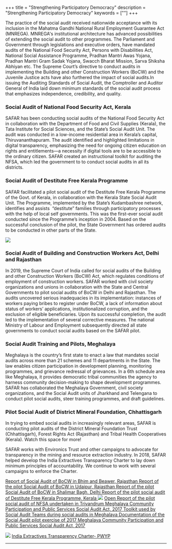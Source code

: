 +++
title = "Strengthening Participatory Democracy"
description = "Strengthening Participatory Democracy"
keywords = [""]
+++

The practice of the social audit received nationwide acceptance with its inclusion in the Mahatma Gandhi National Rural Employment Guarantee Act (MNREGA). MNREGA's institutional architecture has advanced possibilities of extending the social audit to other programmes. The Parliament and Government through legislations and executive orders, have mandated audits of the National Food Security Act, Persons with Disabilities Act, National Social Assistance Programme, Pradhan Mantri Awas Yojana, Pradhan Mantri Gram Sadak Yojana, Swacch Bharat Mission, Sarva Shiksha Abhiyan etc. The Supreme Court’s directive to conduct audits in implementing the Building and other Construction Workers (BoCW) and the Juvenile Justice acts have also furthered the impact of social audits.In issuing the Auditing Standards of Social Audit, the Comptroller and Auditor General of India laid down minimum standards of the social audit process that emphasizes independence, credibility, and quality. 

### Social Audit of National Food Security Act, Kerala 

SAFAR has been conducting social audits of the National Food Security Act in collaboration with the Department of Food and Civil Supplies (Kerala), the Tata Institute for Social Sciences, and the State’s Social Audit Unit. The audit was conducted in a low-income residential area in Kerala’s capital, Thiruvananthapuram. The audit identified and highlighted limitations in digital transparency, emphasizing the need for ongoing citizen education on rights and entitlements—a necessity if digital tools are to be accessible to the ordinary citizen. SAFAR created an instructional toolkit for auditing the NFSA, which led the government to to conduct social audits in all its districts.

### Social Audit of Destitute Free Kerala Programme

SAFAR facilitated a pilot social audit of the Destitute Free Kerala Programme of the Govt. of Kerala, in collaboration with the Kerala State Social Audit Unit. The Programme, implemented by the State’s Kudambashree network, identifies and assists  “destitute” families through participatory processes with the help of local self governments. This was the first-ever social audit conducted since the Programme’s inception in 2004. Based on the successful conclusion of the pilot, the State Government has ordered audits to be conducted in other parts of the State. 

<img class="full-width" src="../../img/pictures/participatory-democracy/2.jpg"></img>

### Social Audit of Building and Construction Workers Act, Delhi and Rajasthan

In 2019, the Supreme Court of India called for social audits of the Building and other Construction Workers (BoCW) Act, which regulates conditions of employment of construction workers. SAFAR worked with civil society organizations and unions in collaboration with the State and Central Governments to pilot social audits of BoCW in Delhi and Rajasthan. The audits uncovered serious inadequacies in its implementation: instances of workers paying bribes to register under BoCW, a lack of information about status of workers’ applications, institutionalized corruption, and the exclusion of eligible beneficiaries. Upon its successful completion, the audit led to the implementation of several corrective measures. The national Ministry of Labour and Employment subsequently directed all state governments to conduct social audits based on the SAFAR pilot.

### Social Audit Training and Pilots, Meghalaya 

Meghalaya is the country’s first state to enact a law that mandates social audits across more than 21 schemes and 11 departments in the State. The law enables citizen participation in development planning, monitoring programmes, and grievance redressal of grievances. In a 6th schedule area like Meghalaya, it provides democratic tribal communities the agency to harness community decision-making to shape development programmes. SAFAR has collaborated the Meghalaya Government, civil society organizations, and the Social Audit units of Jharkhand and Telengana to conduct pilot social audits, steer training programmes, and draft guidelines. 

### Pilot Social Audit of District Mineral Foundation, Chhattisgarh
In trying to embed social audits in increasingly relevant areas, SAFAR is conducting pilot audits of the District Mineral Foundation Trust (Chhattisgarh), Forest Rights Act (Rajasthan) and Tribal Health Cooperatives (Kerala). Watch this space for more! 

SAFAR works with Environics Trust and other campaigns to advocate for transparency in the mining and resource extraction industry. In 2018, SAFAR helped develop the India Extractives Transparency Charter to lay down minimum principles of accountability. We continue to work with several campaigns to enforce the Charter. 

<a href="../../documents/Report of Social Audit of BoCW in Bhim and Beawer, Rajasthan.docx" class="btn btn-lg" target="_blank">
    <i class="far fa-file-alt"></i> Report of Social Audit of BoCW in Bhim and Beawer, Rajasthan
</a>
<a href="../../documents/Report of the pilot Social Audit of BoCW in Udaipur, Rajasthan.docx" class="btn btn-lg" target="_blank">
    <i class="far fa-file-alt"></i> Report of the pilot Social Audit of BoCW in Udaipur, Rajasthan
</a>
<a href="../../documents/Report of the pilot Social Audit of BoCW in Shalimar Bagh, Delhi.docx" class="btn btn-lg" target="_blank">
    <i class="far fa-file-alt"></i> Report of the pilot Social Audit of BoCW in Shalimar Bagh, Delhi
</a>
<a href="../../documents/Report of the pilot social audit of Destitute Free Kerala Programme, Kerala.pdf" class="btn btn-lg" target="_blank">
    <i class="far fa-file-alt"></i> Report of the pilot social audit of Destitute Free Kerala Programme, Kerala
</a>
<img class="full-width" src="../../img/pictures/participatory-democracy/1.jpg"></img>

<a href="../../documents/Report of the pilot social audit of NFSA undertaken in Trivandrum.pdf" class="btn btn-lg" target="_blank">
    <i class="far fa-file-alt"></i> Open Report of the pilot social audit of NFSA undertaken in Trivandrum
</a>
<a href="../../documents/Meghalaya Community Participation and Public Services Social Audit Act, 2017.pdf" class="btn btn-lg" target="_blank">
    <i class="far fa-file-alt"></i> Meghalaya Community Participation and Public Services Social Audit Act, 2017
</a>
<a href="https://mssat.nic.in/acts/Social_Audit_Act_2017.pdf" class="btn btn-lg" target="_blank">
    <i class="far fa-file-alt"></i> Toolkit used by Social Audit Teams during social audits in Meghalaya
</a>
<a href="../../documents/Documentation of the Social Audit pilot exercise of 2017.docx" class="btn btn-lg" target="_blank">
    <i class="far fa-file-alt"></i> Documentation of the Social Audit pilot exercise of 2017
</a>
<a href="https://mssat.nic.in/social_audit_report/Pilot_Social_Audit_Report_MCPPSSA_Act_2017_A.pdf" class="btn btn-lg" target="_blank">
    <i class="far fa-file-alt"></i> Meghalaya Community Participation and Public Services Social Audit Act, 2017
</a>

<img class="full-width" src="../../img/pictures/participatory-democracy/3.jpg"></img>
<a href="../../documents/India Extractives Transparency Charter- PWYP.docx" class="btn btn-lg" target="_blank">
    <i class="far fa-file-alt"></i> India Extractives Transparency Charter- PWYP
</a>

***
